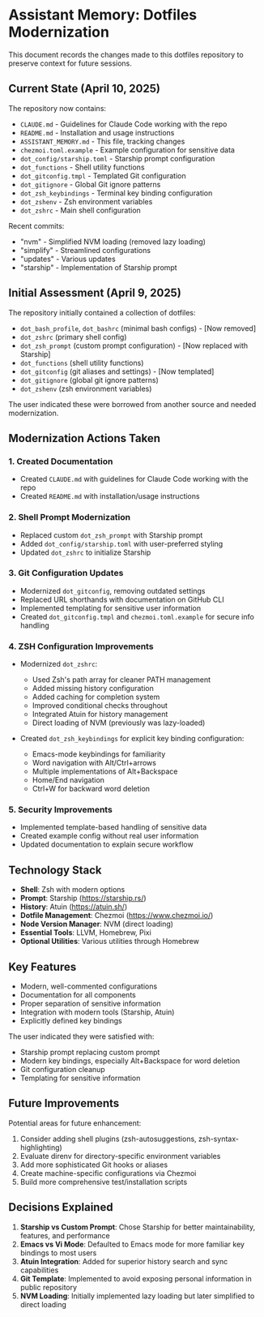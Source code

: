 # Assistant Memory: Dotfiles Modernization

This document records the changes made to this dotfiles repository to preserve context for future sessions.

## Current State (April 10, 2025)

The repository now contains:
- `CLAUDE.md` - Guidelines for Claude Code working with the repo
- `README.md` - Installation and usage instructions
- `ASSISTANT_MEMORY.md` - This file, tracking changes
- `chezmoi.toml.example` - Example configuration for sensitive data
- `dot_config/starship.toml` - Starship prompt configuration
- `dot_functions` - Shell utility functions
- `dot_gitconfig.tmpl` - Templated Git configuration
- `dot_gitignore` - Global Git ignore patterns
- `dot_zsh_keybindings` - Terminal key binding configuration
- `dot_zshenv` - Zsh environment variables
- `dot_zshrc` - Main shell configuration

Recent commits:
- "nvm" - Simplified NVM loading (removed lazy loading)
- "simplify" - Streamlined configurations
- "updates" - Various updates
- "starship" - Implementation of Starship prompt 

## Initial Assessment (April 9, 2025)

The repository initially contained a collection of dotfiles:
- `dot_bash_profile`, `dot_bashrc` (minimal bash configs) - [Now removed]
- `dot_zshrc` (primary shell config)
- `dot_zsh_prompt` (custom prompt configuration) - [Now replaced with Starship]
- `dot_functions` (shell utility functions)
- `dot_gitconfig` (git aliases and settings) - [Now templated]
- `dot_gitignore` (global git ignore patterns)
- `dot_zshenv` (zsh environment variables)

The user indicated these were borrowed from another source and needed modernization.

## Modernization Actions Taken

### 1. Created Documentation

- Created `CLAUDE.md` with guidelines for Claude Code working with the repo
- Created `README.md` with installation/usage instructions

### 2. Shell Prompt Modernization

- Replaced custom `dot_zsh_prompt` with Starship prompt
- Added `dot_config/starship.toml` with user-preferred styling
- Updated `dot_zshrc` to initialize Starship

### 3. Git Configuration Updates

- Modernized `dot_gitconfig`, removing outdated settings
- Replaced URL shorthands with documentation on GitHub CLI
- Implemented templating for sensitive user information
- Created `dot_gitconfig.tmpl` and `chezmoi.toml.example` for secure info handling

### 4. ZSH Configuration Improvements

- Modernized `dot_zshrc`:
  - Used Zsh's path array for cleaner PATH management
  - Added missing history configuration
  - Added caching for completion system
  - Improved conditional checks throughout
  - Integrated Atuin for history management
  - Direct loading of NVM (previously was lazy-loaded)
  
- Created `dot_zsh_keybindings` for explicit key binding configuration:
  - Emacs-mode keybindings for familiarity
  - Word navigation with Alt/Ctrl+arrows
  - Multiple implementations of Alt+Backspace
  - Home/End navigation
  - Ctrl+W for backward word deletion

### 5. Security Improvements

- Implemented template-based handling of sensitive data
- Created example config without real user information
- Updated documentation to explain secure workflow

## Technology Stack

- **Shell**: Zsh with modern options
- **Prompt**: Starship (https://starship.rs/)
- **History**: Atuin (https://atuin.sh/) 
- **Dotfile Management**: Chezmoi (https://www.chezmoi.io/)
- **Node Version Manager**: NVM (direct loading)
- **Essential Tools**: LLVM, Homebrew, Pixi
- **Optional Utilities**: Various utilities through Homebrew

## Key Features

- Modern, well-commented configurations
- Documentation for all components
- Proper separation of sensitive information
- Integration with modern tools (Starship, Atuin)
- Explicitly defined key bindings

The user indicated they were satisfied with:
- Starship prompt replacing custom prompt
- Modern key bindings, especially Alt+Backspace for word deletion
- Git configuration cleanup
- Templating for sensitive information

## Future Improvements

Potential areas for future enhancement:
1. Consider adding shell plugins (zsh-autosuggestions, zsh-syntax-highlighting)
2. Evaluate direnv for directory-specific environment variables
3. Add more sophisticated Git hooks or aliases
4. Create machine-specific configurations via Chezmoi
5. Build more comprehensive test/installation scripts

## Decisions Explained

1. **Starship vs Custom Prompt**: Chose Starship for better maintainability, features, and performance
2. **Emacs vs Vi Mode**: Defaulted to Emacs mode for more familiar key bindings to most users
3. **Atuin Integration**: Added for superior history search and sync capabilities
4. **Git Template**: Implemented to avoid exposing personal information in public repository
5. **NVM Loading**: Initially implemented lazy loading but later simplified to direct loading